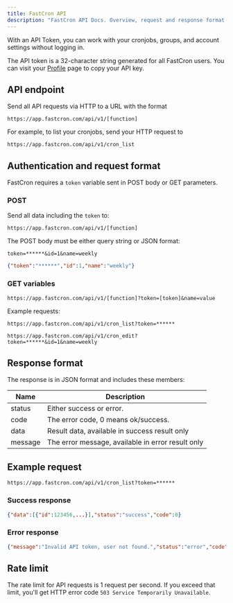 ```yaml
---
title: FastCron API
description: "FastCron API Docs. Overview, request and response format."
---
```


With an API Token, you can work with your cronjobs, groups, and account settings without logging in.

The API token is a 32-character string generated for all FastCron users.
You can visit your <a href="https://app.fastcron.com/user" target="blank" rel="noindex, nofollow">Profile</a>
page to copy your API key.

## API endpoint

Send all API requests via HTTP to a URL with the format

```
https://app.fastcron.com/api/v1/[function]
```

For example, to list your cronjobs, send your HTTP request to

```
https://app.fastcron.com/api/v1/cron_list
```

## Authentication and request format

FastCron requires a `token` variable sent in POST body or GET parameters.

### POST
Send all data including the `token` to:

```
https://app.fastcron.com/api/v1/[function]
```

The POST body must be either query string or JSON format:

```
token=******&id=1&name=weekly
```

```json
{"token":"******","id":1,"name":"weekly"}
```

### GET variables

```
https://app.fastcron.com/api/v1/[function]?token=[token]&name=value
```

Example requests:

```
https://app.fastcron.com/api/v1/cron_list?token=******
```

```
https://app.fastcron.com/api/v1/cron_edit?token=******&id=1&name=weekly
```

## Response format

The response is in JSON format and includes these members:

| Name   | Description                                       |
| ------- | ------------------------------------------------- |
| status  | Either success or error.                          |
| code    | The error code, 0 means ok/success.               |
| data    | Result data, available in success result only     |
| message | The error message, available in error result only |

## Example request

```
https://app.fastcron.com/api/v1/cron_list?token=******
```

### Success response

```json
{"data":[{"id":123456,...}],"status":"success","code":0}
```

### Error response

```json
{"message":"Invalid API token, user not found.","status":"error","code":11}
```

## Rate limit

The rate limit for API requests is 1 request per second.
If you exceed that limit, you'll get HTTP error code `503 Service Temporarily Unavailable`.
